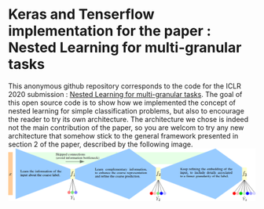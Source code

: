 # Keras and Tenserflow implementation for the paper : Nested Learning for multi-granular tasks
This anonymous github repository corresponds to the code for the ICLR 2020 submission : [Nested Learning for multi-granular tasks]((https://openreview.net/pdf?id=Byxl-04KvH)). The goal of this open source code is to show how we implemented the concept
of nested learning for simple classification problems, but also to encourage the reader to try its own architecture.
The architecture we chose is indeed not the main contribution of the paper, so you are welcom to try any new architecture that somehow stick
to the general framework presented in section 2 of the paper, described by the following image.
![Architecture](https://github.com/nestedlearning2019/code_iclr/blob/master/framework.png)

